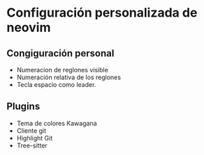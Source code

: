 # Configuración personalizada de neovim 

## Congiguración personal

 - Numeracion de reglones visible
 - Numeración relativa de los reglones
 - Tecla espacio como leader.

## Plugins

 - Tema de colores Kawagana
 - Cliente git 
 - Highlight Git
 - Tree-sitter

